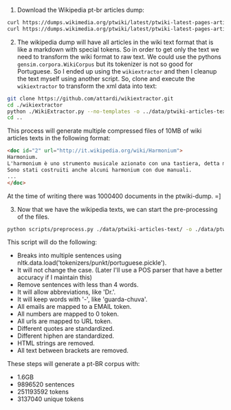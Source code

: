 1. Download the Wikipedia pt-br articles dump:

```sh
curl https://dumps.wikimedia.org/ptwiki/latest/ptwiki-latest-pages-articles-multistream-index.txt.bz2 --create-dirs -o data/ptwiki-latest-pages-articles-multistream-index.txt.bz2
curl https://dumps.wikimedia.org/ptwiki/latest/ptwiki-latest-pages-articles-multistream.xml.bz2 --create-dirs -o data/ptwiki-latest-pages-articles-multistream.xml.bz2
```

2. The wikipedia dump will have all articles in the wiki text format that is like a markdown with special tokens. So in order to get only the text we need to transform the wiki format to raw text. We could use the pythons `gensim.corpora.WikiCorpus` but its tokenizer is not so good for Portuguese. So I ended up using the `wikiextractor` and then I cleanup the text myself using another script. So, clone and execute the `wikiextractor` to transform the xml data into text:

```sh
git clone https://github.com/attardi/wikiextractor.git
cd ./wikiextractor
python ./WikiExtractor.py --no-templates -o ../data/ptwiki-articles-text/ -b 10M -c ../data/ptwiki-latest-pages-articles-multistream.xml.bz2
cd ..
```

This process will generate multiple compressed files of 10MB of wiki articles texts in the following format:

```html
<doc id="2" url="http://it.wikipedia.org/wiki/Harmonium">
Harmonium.
L'harmonium è uno strumento musicale azionato con una tastiera, detta manuale.
Sono stati costruiti anche alcuni harmonium con due manuali.
...
</doc>
```

At the time of writing there was 1000400 documents in the ptwiki-dump. =]


3. Now that we have the wikipedia texts, we can start the pre-processing of the files.

```sh
python scripts/preprocess.py ./data/ptwiki-articles-text/ -o ./data/ptwiki-articles-text-cleaned
```

This script will do the following:

- Breaks into multiple sentences using nltk.data.load('tokenizers/punkt/portuguese.pickle').
- It will not change the case. (Later I'll use a POS parser that have a better accuracy if I maintain this)
- Remove sentences with less than 4 words.
- It will allow abbreviations, like 'Dr.'.
- It will keep words with '-', like 'guarda-chuva'.
- All emails are mapped to a EMAIL token.
- All numbers are mapped to 0 token.
- All urls are mapped to URL token.
- Different quotes are standardized.
- Different hiphen are standardized.
- HTML strings are removed.
- All text between brackets are removed.

These steps will generate a pt-BR corpus with:

- 1.6GB
- 9896520 sentences
- 251193592 tokens
- 3137040 unique tokens
